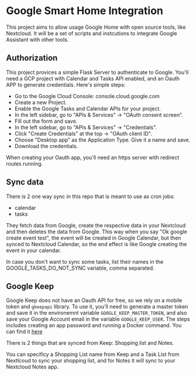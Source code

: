 # Google Smart Home Integration

This project aims to allow usage Google Home with open source tools, like Nextcloud.
It will be a set of scripts and instcutions to integrate Google Assistant with other tools.

## Authorization

This project provices a simple Flask Server to authenticate to Google. You'll need a GCP project
with Calendar and Tasks API enabled, and an Oauth APP to generate credentials. Here's simple steps:

- Go to the Google Cloud Console: console.cloud.google.com
- Create a new Project.
- Enable the Google Tasks and Calendar APIs for your project.
- In the left sidebar, go to "APIs & Services" -> "OAuth consent screen".
- Fill out the form and save.
- In the left sidebar, go to "APIs & Services" -> "Credentials".
- Click "Create Credentials" at the top -> "OAuth client ID".
- Choose "Desktop app" as the Application Type. Give it a name and save.
- Download the credentials.

When creating your Oauth app, you'll need an https server with redirect routes running.

## Sync data

There is 2 one way sync in this repo that is meant to use as cron jobs:
- calendar
- tasks

They fetch data from Google, create the respective data in your Nextcloud and then deletes the data from Google.
This way when you say "Ok google create event test", the event will be created in Google Calendar, but then synced
to Nextcloud Calendar, so the end effect is like Google creating the event in your calendar.

In case you don't want to sync some tasks, list their names in the GOOGLE_TASKS_DO_NOT_SYNC variable, comma separated.

## Google Keep

Google Keep does not have an Oauth API for free, so we rely on a mobile token and `gkeepapi` library. To use it, you'll
need to generate a master token and save it in the environemnt variable `GOOGLE_KEEP_MASTER_TOKEN`, and also save your
Google Account email in the variable `GOOGLE_KEEP_USER`. The steps includes
creating an app password and running a Docker command. You can find it [here](https://github.com/djsudduth/keep-it-markdown/issues/72#issuecomment-1793495242)

There is 2 things that are synced from Keep: Shopping list and Notes.

You can specificy a Shopping List name from Keep and a Task List from Nextlcoud to sync your shopping list, and for Notes it will sync to your Nextcloud Notes app.
